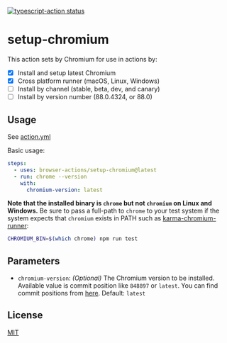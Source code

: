 <p>
  <a href="https://github.com/browser-actions/setup-chromium/actions"><img alt="typescript-action status" src="https://github.com/browser-actions/setup-chromium/workflows/build-test/badge.svg"></a>
</p>

# setup-chromium

This action sets by Chromium for use in actions by:

- [X] Install and setup latest Chromium
- [X] Cross platform runner (macOS, Linux, Windows)
- [ ] Install by channel (stable, beta, dev, and canary)
- [ ] Install by version number (88.0.4324, or 88.0)

## Usage

See [action.yml](action.yml)

Basic usage:

```yaml
steps:
  - uses: browser-actions/setup-chromium@latest
  - run: chrome --version
    with:
      chromium-version: latest
```

**Note that the installed binary is `chrome` but not `chromium` on Linux and
Windows.** Be sure to pass a full-path to `chrome` to your test system if the
system expects that `chromium` exists in PATH such as [karma-chromium-runner][]:

[karma-chromium-runner]: https://github.com/karma-runner/karma-chrome-launcher

```sh
CHROMIUM_BIN=$(which chrome) npm run test
```

## Parameters

- `chromium-version`:
*(Optional)* The Chromium version to be installed.  Available value is commit position like `848897` or `latest`.
You can find commit positions from [here][snapshots].
Default: `latest`

[snapshots]: https://commondatastorage.googleapis.com/chromium-browser-snapshots/index.html

## License

[MIT](LICENSE)
